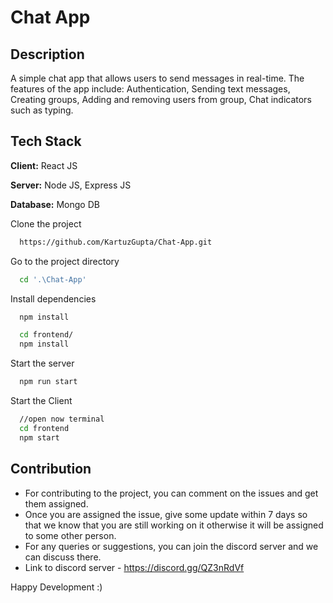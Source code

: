 
# Chat App

## Description

A simple chat app that allows users to send messages in real-time. The features of the app include: Authentication, Sending text messages, Creating groups, Adding and removing users from group, Chat indicators such as typing.

## Tech Stack

**Client:** React JS

**Server:** Node JS, Express JS

**Database:** Mongo DB
  
Clone the project
```bash
  https://github.com/KartuzGupta/Chat-App.git
```
Go to the project directory

```bash
  cd '.\Chat-App'
```

Install dependencies

```bash
  npm install
```

```bash
  cd frontend/
  npm install
```

Start the server

```bash
  npm run start
```
Start the Client

```bash
  //open now terminal
  cd frontend
  npm start
```
## Contribution

- For contributing to the project, you can comment on the issues and get them assigned. 
- Once you are assigned the issue, give some update within 7 days so that we know that you are still working on it otherwise it will be assigned to some other person.
- For any queries or suggestions, you can join the discord server and we can discuss there.
- Link to discord server - https://discord.gg/QZ3nRdVf

Happy Development :)
